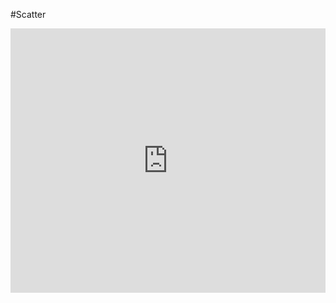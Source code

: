#Scatter

<iframe width="100%" height="423" frameborder="0"
  src="https://observablehq.com/embed/a4c16db18e42d6fc?cells=scatter"></iframe>
